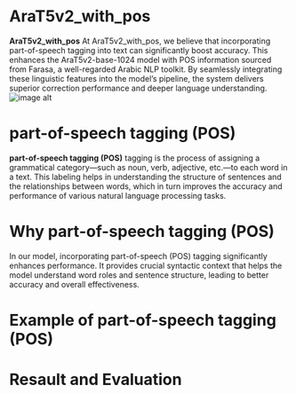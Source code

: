 # AraT5v2_with_pos

**AraT5v2_with_pos** At AraT5v2_with_pos, we believe that incorporating part-of-speech tagging into text can significantly boost accuracy. This enhances the AraT5v2-base-1024 model with POS information sourced from Farasa, a well-regarded Arabic NLP toolkit. By seamlessly integrating these linguistic features into the model’s pipeline, the system delivers superior correction performance and deeper language understanding.
![image alt](https://github.com/SL6I/Text-Correction/blob/64a9770e138e8a2640bc6aa2e9cf8c69d1807199/Images/POS-Tagging.jpg)

# part-of-speech tagging (POS)

**part-of-speech tagging (POS)** tagging is the process of assigning a grammatical category—such as noun, verb, adjective, etc.—to each word in a text. This labeling helps in understanding the structure of sentences and the relationships between words, which in turn improves the accuracy and performance of various natural language processing tasks.

 # Why part-of-speech tagging (POS)

In our model, incorporating part-of-speech (POS) tagging significantly enhances performance. It provides crucial syntactic context that helps the model understand word roles and sentence structure, leading to better accuracy and overall effectiveness.

 # Example of part-of-speech tagging (POS)


# Resault and Evaluation
